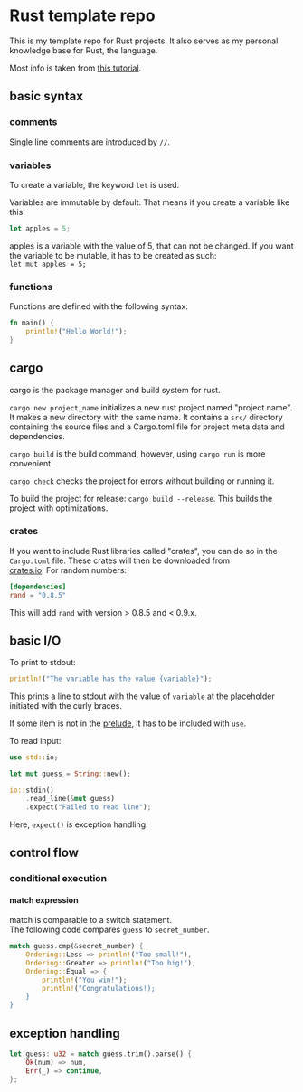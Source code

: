 # Rust template repo

This is my template repo for Rust projects. It also serves as my personal knowledge base for Rust, the language.

Most info is taken from [this tutorial](https://doc.rust-lang.org/book/ch02-00-guessing-game-tutorial.html).  

## basic syntax

### comments

Single line comments are introduced by `//`.  

### variables

To create a variable, the keyword `let` is used.  

Variables are immutable by default. That means if you create a variable like this:  
```rust
let apples = 5;
```
apples is a variable with the value of 5, that can not be changed. If you want the variable to be mutable, it has to be created as such:  
`let mut apples = 5;`  

### functions

Functions are defined with the following syntax:  
```rust
fn main() {
    println!("Hello World!");
}
```

## cargo

cargo is the package manager and build system for rust.  

`cargo new project_name` initializes a new rust project named "project name".
It makes a new directory with the same name. It contains a `src/` directory containing the source files and a Cargo.toml file for project meta data and dependencies.  

`cargo build` is the build command, however, using `cargo run` is more convenient.  

`cargo check` checks the project for errors without building or running it.  

To build the project for release: `cargo build --release`. This builds the project with optimizations.  

### crates

If you want to include Rust libraries called "crates", you can do so in the `Cargo.toml` file. These crates will then be downloaded from  
[crates.io](crates.io). For random numbers:  

```toml
[dependencies]
rand = "0.8.5"
```  

This will add `rand` with version > 0.8.5 and < 0.9.x.  


## basic I/O

To print to stdout: 
```rust
println!("The variable has the value {variable}");
```
This prints a line to stdout with the value of `variable` at the placeholder initiated with the curly braces.  

If some item is not in the [prelude](https://doc.rust-lang.org/std/prelude/index.html), it has to be included with `use`.  

To read input:  

```rust
use std::io;

let mut guess = String::new();

io::stdin()
    .read_line(&mut guess)
    .expect("Failed to read line");
```  

Here, `expect()` is exception handling.  


## control flow

### conditional execution

#### match expression
  
match is comparable to a switch statement.  
The following code compares `guess` to `secret_number`.

```rust
match guess.cmp(&secret_number) {
    Ordering::Less => println!("Too small!"),
    Ordering::Greater => println!("Too big!"),
    Ordering::Equal => {
        println!("You win!");
        println!("Congratulations!);
    }
}
```


## exception handling

```rust
let guess: u32 = match guess.trim().parse() {
    Ok(num) => num,
    Err(_) => continue,
};
```
